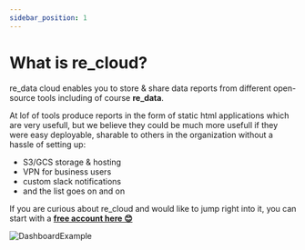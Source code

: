 ```yaml
---
sidebar_position: 1
---
```


# What is re_cloud?

re_data cloud enables you to store & share data reports from different open-source tools including of course **re_data**.

At lof of tools produce reports in the form of static html applications which are very usefull, but we believe they could be much more usefull if they were easy deployable, sharable to others in the organization without a hassle of setting up:
 - S3/GCS storage & hosting
 - VPN for business users
 - custom slack notifications
 - and the list goes on and on


If you are curious about re_cloud and would like to jump right into it, you can start with a **[free account here 😊](https://re-data.github.io/re-data/ui-latest/#/alerts)**

![DashboardExample](/screenshots/cloud/dashboard.png)

